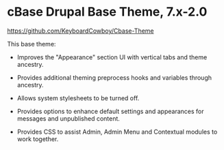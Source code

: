 cBase Drupal Base Theme, 7.x-2.0
================================================================================
https://github.com/KeyboardCowboy/Cbase-Theme

This base theme:
- Improves the "Appearance" section UI with vertical tabs and theme ancestry.

- Provides additional theming preprocess hooks and variables through ancestry.

- Allows system stylesheets to be turned off.

- Provides options to enhance default settings and appearances for messages and
  unpublished content.

- Provides CSS to assist Admin, Admin Menu and Contextual modules to work
  together.
